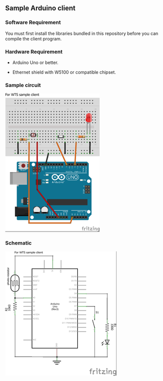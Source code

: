 ## Sample Arduino client

### Software Requirement

You must first install the libraries bundled in this repository before you can compile the client program.

### Hardware Requirement

 - Arduino Uno or better.

 - Ethernet shield with W5100 or compatible chipset.

### Sample circuit

![Circuit diagram](https://raw.githubusercontent.com/michaelfung/wts-clients/master/uno/images/bb_web.png "Breadboard circuit for WTS sample client")

### Schematic

![Schematic diagram](https://raw.githubusercontent.com/michaelfung/wts-clients/master/uno/images/schematic_web.png "Schematic for WTS sample client")
